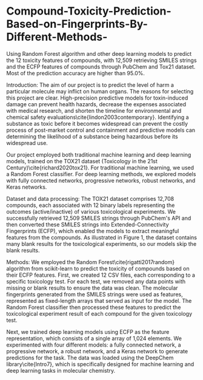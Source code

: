 # Compound-Toxicity-Prediction-Based-on-Fingerprints-By-Different-Methods-
Using Random Forest algorithm and other deep learning models to predict the 12 toxicity features of compounds, with 12,509 retrieving SMILES strings and the ECFP features of compounds through PubChem and Tox21 dataset. Most of the prediction accuracy are higher than 95.0%.

Introduction:
The aim of our project is to predict the level of harm a particular molecule may inflict on human organs. The reasons for selecting this project are clear. High-precision predictive models for toxin-induced damage can prevent health hazards, decrease the expenses associated with medical research, and shorten the timeline for environmental and chemical safety evaluations\cite{lindon2003contemporary}. Identifying a substance as toxic before it becomes widespread can prevent the costly process of post-market control and containment and predictive models can determining the likelihood of a substance being hazardous before its widespread use.

Our project employed both traditional machine learning and deep learning models, trained on the TOX21 dataset (Toxicology in the 21st Century)\cite{richard2020tox21}. For traditional machine learning, we used a Random Forest classifier. For deep learning methods, we explored models with fully connected networks, progressive networks, robust networks, and Keras networks.

Dataset and data processing:
The TOX21 dataset comprises 12,708 compounds, each associated with 12 binary labels representing the outcomes (active/inactive) of various toxicological experiments. We successfully retrieved 12,509 SMILES strings through PubChem's API and then converted these SMILES strings into Extended-Connectivity Fingerprints (ECFP), which enabled the models to extract meaningful features from the compounds. As illustrated in Figure 1, the dataset contains many blank results for the toxicological experiments, so our models skip the blank results.

Methods:
We employed the Random Forest\cite{rigatti2017random} algorithm from scikit-learn to predict the toxicity of compounds based on their ECFP features. First, we created 12 CSV files, each corresponding to a specific toxicology test. For each test, we removed any data points with missing or blank results to ensure the data was clean. The molecular fingerprints generated from the SMILES strings were used as features, represented as fixed-length arrays that served as input for the model. The Random Forest classifier then processed these features to predict the toxicological experiment result of each compound for the given toxicology test.

Next, we trained deep learning models using ECFP as the feature representation, which consists of a single array of 1,024 elements. We experimented with four different models: a fully connected network, a progressive network, a robust network, and a Keras network to generate predictions for the task. The data was loaded using the DeepChem library\cite{Intro7}, which is specifically designed for machine learning and deep learning tasks in molecular chemistry. 

